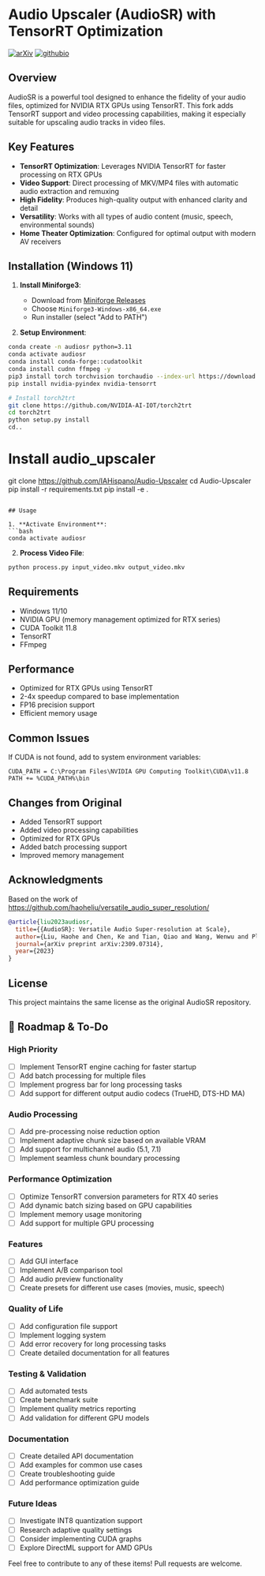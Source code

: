 # Audio Upscaler (AudioSR) with TensorRT Optimization

[![arXiv](https://img.shields.io/badge/arXiv-2309.07314-brightgreen.svg?style=flat-square)](https://arxiv.org/abs/2309.07314)  [![githubio](https://img.shields.io/badge/GitHub.io-Audio_Samples-blue?logo=Github&style=flat-square)](https://audioldm.github.io/audiosr)

## Overview

AudioSR is a powerful tool designed to enhance the fidelity of your audio files, optimized for NVIDIA RTX GPUs using TensorRT. This fork adds TensorRT support and video processing capabilities, making it especially suitable for upscaling audio tracks in video files.

## Key Features

- **TensorRT Optimization**: Leverages NVIDIA TensorRT for faster processing on RTX GPUs
- **Video Support**: Direct processing of MKV/MP4 files with automatic audio extraction and remuxing
- **High Fidelity**: Produces high-quality output with enhanced clarity and detail
- **Versatility**: Works with all types of audio content (music, speech, environmental sounds)
- **Home Theater Optimization**: Configured for optimal output with modern AV receivers

## Installation (Windows 11)

1. **Install Miniforge3**:
   - Download from [Miniforge Releases](https://github.com/conda-forge/miniforge/releases)
   - Choose `Miniforge3-Windows-x86_64.exe`
   - Run installer (select "Add to PATH")

2. **Setup Environment**:

```bash
conda create -n audiosr python=3.11
conda activate audiosr
conda install conda-forge::cudatoolkit
conda install cudnn ffmpeg -y
pip3 install torch torchvision torchaudio --index-url https://download.pytorch.org/whl/cu118
pip install nvidia-pyindex nvidia-tensorrt

# Install torch2trt
git clone https://github.com/NVIDIA-AI-IOT/torch2trt
cd torch2trt
python setup.py install
cd..
```

# Install audio_upscaler

git clone <https://github.com/IAHispano/Audio-Upscaler>
cd Audio-Upscaler
pip install -r requirements.txt
pip install -e .

```

## Usage

1. **Activate Environment**:
```bash
conda activate audiosr
```

2. **Process Video File**:

```bash
python process.py input_video.mkv output_video.mkv
```

## Requirements

- Windows 11/10
- NVIDIA GPU (memory management optimized for RTX series)
- CUDA Toolkit 11.8
- TensorRT
- FFmpeg

## Performance

- Optimized for RTX GPUs using TensorRT
- 2-4x speedup compared to base implementation
- FP16 precision support
- Efficient memory usage

## Common Issues

If CUDA is not found, add to system environment variables:

```
CUDA_PATH = C:\Program Files\NVIDIA GPU Computing Toolkit\CUDA\v11.8
PATH += %CUDA_PATH%\bin
```

## Changes from Original

- Added TensorRT support
- Added video processing capabilities
- Optimized for RTX GPUs
- Added batch processing support
- Improved memory management

## Acknowledgments

Based on the work of <https://github.com/haoheliu/versatile_audio_super_resolution/>

```bibtex
@article{liu2023audiosr,
  title={{AudioSR}: Versatile Audio Super-resolution at Scale},
  author={Liu, Haohe and Chen, Ke and Tian, Qiao and Wang, Wenwu and Plumbley, Mark D},
  journal={arXiv preprint arXiv:2309.07314},
  year={2023}
}
```

## License

This project maintains the same license as the original AudioSR repository.

## 🚀 Roadmap & To-Do

### High Priority

- [ ] Implement TensorRT engine caching for faster startup
- [ ] Add batch processing for multiple files
- [ ] Implement progress bar for long processing tasks
- [ ] Add support for different output audio codecs (TrueHD, DTS-HD MA)

### Audio Processing

- [ ] Add pre-processing noise reduction option
- [ ] Implement adaptive chunk size based on available VRAM
- [ ] Add support for multichannel audio (5.1, 7.1)
- [ ] Implement seamless chunk boundary processing

### Performance Optimization

- [ ] Optimize TensorRT conversion parameters for RTX 40 series
- [ ] Add dynamic batch sizing based on GPU capabilities
- [ ] Implement memory usage monitoring
- [ ] Add support for multiple GPU processing

### Features

- [ ] Add GUI interface
- [ ] Implement A/B comparison tool
- [ ] Add audio preview functionality
- [ ] Create presets for different use cases (movies, music, speech)

### Quality of Life

- [ ] Add configuration file support
- [ ] Implement logging system
- [ ] Add error recovery for long processing tasks
- [ ] Create detailed documentation for all features

### Testing & Validation

- [ ] Add automated tests
- [ ] Create benchmark suite
- [ ] Implement quality metrics reporting
- [ ] Add validation for different GPU models

### Documentation

- [ ] Create detailed API documentation
- [ ] Add examples for common use cases
- [ ] Create troubleshooting guide
- [ ] Add performance optimization guide

### Future Ideas

- [ ] Investigate INT8 quantization support
- [ ] Research adaptive quality settings
- [ ] Consider implementing CUDA graphs
- [ ] Explore DirectML support for AMD GPUs

Feel free to contribute to any of these items! Pull requests are welcome.
